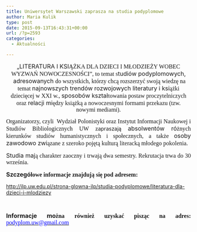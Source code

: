 ```yaml
---
title: Uniwersytet Warszawski zaprasza na studia podyplomowe
author: Maria Kulik
type: post
date: 2015-09-13T16:43:31+00:00
url: /?p=2593
categories:
  - Aktualności

---
```

<p align="CENTER">
  <span style="font-size: medium;">„LITERATURA I KSI</span><span style="font-family: Calibri; font-size: medium;"><span lang="P">ĄŻKA DLA DZIECI I MŁODZIEŻY WOBEC WYZWAŃ NOWOCZESNOŚCI”, to temat s</span></span><span style="font-size: medium;">tudiów podyplomowych,  adresowanych </span><span style="font-family: Calibri; font-size: medium;"><span style="font-family: Calibri; font-size: medium;"><span lang="P">do wszystkich, którzy chcą rozszerzyć swoją wiedzę na temat </span></span></span><span style="font-size: medium;">najnowszych trendów rozwojowych literatury i ksi</span><span style="font-family: Calibri; font-size: medium;"><span style="font-family: Calibri; font-size: medium;"><span lang="P">ążki dziecięcej w XXI w., </span></span></span><span style="font-size: medium;">sposobów kszta</span><span style="font-family: Calibri; font-size: medium;"><span style="font-family: Calibri; font-size: medium;"><span lang="P">łtowania postaw proczytelniczych oraz </span></span></span><span style="font-size: medium;">relacji mi</span><span style="font-family: Calibri; font-size: medium;"><span style="font-family: Calibri; font-size: medium;"><span lang="P">ędzy książką a nowoczesnymi formami przekazu (tzw. nowymi mediami). </span></span></span>
</p>

<p align="JUSTIFY">
  <span style="font-family: Calibri; font-size: medium;"><span style="font-family: Calibri; font-size: medium;"><span lang="P">Organizatorzy, czyli  Wydział Polonistyki oraz Instytut Informacji Naukowej i Studiów Bibliologicznych UW z</span></span></span>apraszają <span style="font-size: medium;">absolwentów ró</span><span style="font-family: Calibri; font-size: medium;"><span style="font-family: Calibri; font-size: medium;"><span lang="P">żnych kierunków studiów humanistycznych i społecznych, a także </span></span></span><span style="font-size: medium;">osoby zawodowo zwi</span><span style="font-family: Calibri; font-size: medium;"><span style="font-family: Calibri; font-size: medium;"><span lang="P">ązane z szeroko pojętą kulturą literacką młodego pokolenia.</span></span></span>
</p>

<p align="JUSTIFY">
  <span style="font-size: medium;">Studia maj</span><span style="font-family: Calibri; font-size: medium;"><span style="font-family: Calibri; font-size: medium;"><span lang="P">ą charakter zaoczny i trwają dwa semestry. Rekrutacja trwa do 30 września. </span></span></span>
</p>

<p align="JUSTIFY">
  <b><span style="font-size: medium;">Szczegó</span><span style="font-family: Calibri; font-size: medium;"><span style="font-family: Calibri; font-size: medium;"><span lang="P">łowe informacje znajdują się pod adresem: </span></span></span></b>
</p>

<u>http://ilp.uw.edu.pl/strona-glowna-ilp/studia-podyplomowe/literatura-dla-dzieci-i-mlodziezy</u>

&nbsp;

<p align="JUSTIFY">
  <b><span style="font-size: medium;">Informacje mo</span><span style="font-family: Calibri; font-size: medium;"><span style="font-family: Calibri; font-size: medium;">żna również uzyskać pisząc na adres:</span></span></b> <a href="mailto:podyplom.uw@gmail.com"><u><span style="color: #0000ff; font-family: Calibri; font-size: medium;"><span style="color: #0000ff; font-family: Calibri; font-size: medium;"><span style="color: #0000ff; font-family: Calibri; font-size: medium;"><span lang="P">podyplom.uw@gmail.com</span></span></span></span></u></a>
</p>

<p align="JUSTIFY">
